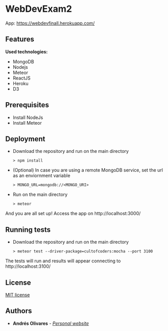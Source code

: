 # WebDevExam2

App: https://webdevfinall.herokuapp.com/
## Features

**Used technologies:**
- MongoDB
- Nodejs
- Meteor
- ReactJS
- Heroku
- D3

## Prerequisites
* Install NodeJs
* Install Meteor

## Deployment

* Download the repository and run on the main directory
  ```
  > npm install
  ```

* (Optional) In case you are using a remote MongoDB service, set the url as an enviornment variable 
   ```
  > MONGO_URL=mongodb://<MONGO_URI>
  ```
* Run on the main directory
  ```
  > meteor
  ```
And you are all set up! Access the app on http://localhost:3000/

## Running tests

* Download the repository and run on the main directory
  ```
  > meteor test --driver-package=cultofcoders:mocha --port 3100
  ```
The tests will run and results will appear connecting to http://localhost:3100/

## License
[MIT license](https://github.com/af-olivares10/Pump-It/blob/master/LICENSE)  

## Authors
* **Andrés Olivares** - [*Personal website*](https://af-olivares10.github.io/)
